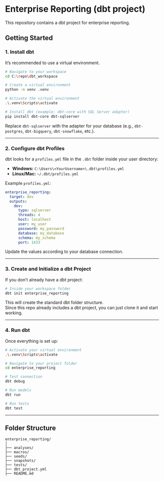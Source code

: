 # Enterprise Reporting (dbt project)

This repository contains a dbt project for enterprise reporting.

## Getting Started

### 1. Install dbt

It’s recommended to use a virtual environment.

```bash
# Navigate to your workspace
cd C:\repo\dbt_workspace

# Create a virtual environment
python -m venv .venv

# Activate the virtual environment
.\.venv\Scripts\activate

# Install dbt (example: dbt-core with SQL Server adapter)
pip install dbt-core dbt-sqlserver
```

Replace `dbt-sqlserver` with the adapter for your database (e.g., `dbt-postgres`, `dbt-bigquery`, `dbt-snowflake`, etc.).

---

### 2. Configure dbt Profiles

dbt looks for a `profiles.yml` file in the `.dbt` folder inside your user directory:

- **Windows:** `C:\Users\<YourUsername>\.dbt\profiles.yml`  
- **Linux/Mac:** `~/.dbt/profiles.yml`

Example `profiles.yml`:

```yaml
enterprise_reporting:
  target: dev
  outputs:
    dev:
      type: sqlserver
      threads: 4
      host: localhost
      user: my_user
      password: my_password
      database: my_database
      schema: my_schema
      port: 1433
```

Update the values according to your database connection.

---

### 3. Create and Initialize a dbt Project

If you don’t already have a dbt project:

```bash
# Inside your workspace folder
dbt init enterprise_reporting
```

This will create the standard dbt folder structure.  
Since this repo already includes a dbt project, you can just clone it and start working.

---

### 4. Run dbt

Once everything is set up:

```bash
# Activate your virtual environment
.\.venv\Scripts\activate

# Navigate to your project folder
cd enterprise_reporting

# Test connection
dbt debug

# Run models
dbt run

# Run tests
dbt test
```

---

## Folder Structure

```
enterprise_reporting/
│
├── analyses/
├── macros/
├── seeds/
├── snapshots/
├── tests/
├── dbt_project.yml
├── README.md
```
